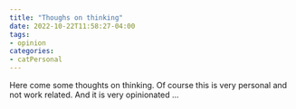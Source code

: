 ```yaml
---
title: "Thoughs on thinking"
date: 2022-10-22T11:58:27-04:00
tags: 
- opinion
categories:
- catPersonal
---
```


Here come some thoughts on thinking. Of course this is very personal and
not work related. And it is very opinionated ... 

